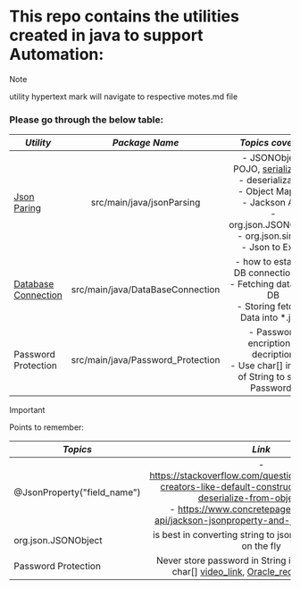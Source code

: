 # This repo contains the utilities created in java to support Automation:

> [!NOTE]
> utility hypertext mark will navigate to respective motes.md file

### Please go through the below table:

| **_Utility_**                                                               |        **_Package Name_**         |                                                                                                         **_Topics covered_**                                                                                                         |
|-----------------------------------------------------------------------------|:---------------------------------:|:------------------------------------------------------------------------------------------------------------------------------------------------------------------------------------------------------------------------------------:|
| [Json Paring](src/main/java/jsonParsing/jsonParsingNotes.md)                |     src/main/java/jsonParsing     | - JSONObject, POJO, [serialization](https://www.geeksforgeeks.org/serialization-in-java/) <br/>- deserialization <br/>- Object Mapper<br/>- Jackson API,<br/>-  org.json.JSONObject<br/>- org.json.simple <br/>- Json to Excel <br/> | 
| [Database Connection](src/main/java/DataBaseConnection/DbCOnnectionNotes.md) | src/main/java/DataBaseConnection  |                      - how to establish DB connection [link](src/main/java/DataBaseConnection/FetchDataFromDb/DbConnectionUtil.java)<br/>-  Fetching data from DB<br/>-  Storing fetched Data into *.json<br/>                       | 
| Password Protection                                                     | src/main/java/Password_Protection |                                                                      - Password encription & decription<br/> - Use char[] instead of String to store Passwords                                                                       | 

> [!IMPORTANT]
> Points to remember:

| **_Topics_**                |                                                                                                        **_Link_**                                                                                                        |
|-----------------------------|:------------------------------------------------------------------------------------------------------------------------------------------------------------------------------------------------------------------------:|
| @JsonProperty("field_name") | -  https://stackoverflow.com/questions/53191468/no-creators-like-default-construct-exist-cannot-deserialize-from-object-valu <br/> - https://www.concretepage.com/jackson-api/jackson-jsonproperty-and-jsonalias-example | 
| org.json.JSONObject         |                                                                            is best in converting string to json object, json array on the fly                                                                            | 
| Password Protection         |                                      Never store password in String in java instead use char[] [video_link](https://www.youtube.com/watch?v=fDTbnLS5AS8), [Oracle_recommendation](https://docs.oracle.com/javase/6/docs/technotes/guides/security/crypto/CryptoSpec.html#PBEEx)                                      | 
